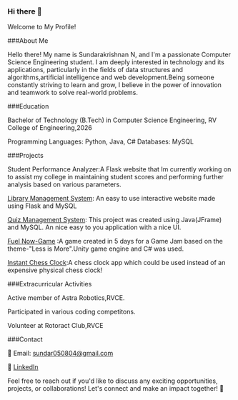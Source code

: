 ### Hi there 👋

<!--
**SundarakrishnanN/SundarakrishnanN** is a ✨ _special_ ✨ repository because its `README.md` (this file) appears on your GitHub profile.

Here are some ideas to get you started:

- 🔭 I’m currently working on ...
- 🌱 I’m currently learning ...
- 👯 I’m looking to collaborate on ...
- 🤔 I’m looking for help with ...
- 💬 Ask me about ...
- 📫 How to reach me: ...
- 😄 Pronouns: ...
- ⚡ Fun fact: ...
-->
Welcome to My Profile!

###About Me

Hello there! My name is Sundarakrishnan N, and I'm a passionate Computer Science Engineering student. I am deeply interested in technology and its applications, particularly in the fields of data structures and algorithms,artificial intelligence and web development.Being someone constantly striving to learn and grow, I believe in the power of innovation and teamwork to solve real-world problems.

###Education

Bachelor of Technology (B.Tech) in Computer Science Engineering, RV College of Engineering,2026

Programming Languages: Python, Java, C#
Databases: MySQL

###Projects

Student Performance Analyzer:A Flask website that Im currently working on to assist my college in maintaining student scores and performing further analysis based on various parameters.

[Library Management System](https://github.com/SundarakrishnanN/Library-Management-Syste): An easy to use interactive website made using Flask and MySQL

[Quiz Management System](https://github.com/SundarakrishnanN/Quiz-Management-System): This project was created using Java(JFrame) and MySQL. An nice easy to you application with a nice UI.

[Fuel Now-Game](https://sundarakrishnan-n.itch.io/fuel-now) :A game created in 5 days for a Game Jam based on the theme-"Less is More".Unity game engine and C# was used.

[Instant Chess Clock](https://play.google.com/store/apps/details?id=com.Sundarakrishnan.InstantChessClock):A chess clock app which could be used instead of an expensive physical chess clock!

###Extracurricular Activities

Active member of Astra Robotics,RVCE.

Participated in various coding competitons.

Volunteer at Rotoract Club,RVCE

###Contact

📧 Email: sundar050804@gmail.com

💼 [LinkedIn](https://www.linkedin.com/in/sundarakrishnan-n-964bb5280/)

Feel free to reach out if you'd like to discuss any exciting opportunities, projects, or collaborations! Let's connect and make an impact together! 🚀





